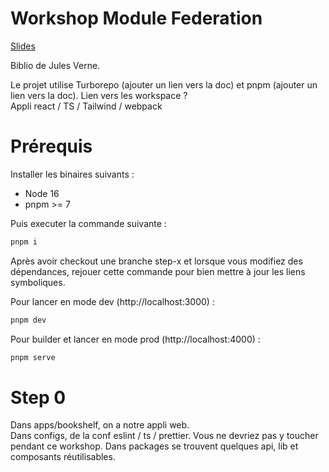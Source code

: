 # Workshop Module Federation

[Slides](https://docs.google.com/presentation/d/1KyICd4iQKsE5fCh82sbRvj-XYVa_aqh6sKtljDmNwFo/edit?usp=sharing)

Biblio de Jules Verne.

Le projet utilise Turborepo (ajouter un lien vers la doc) et pnpm (ajouter un lien vers la doc). Lien vers les workspace ?  
Appli react / TS / Tailwind / webpack

# Prérequis

Installer les binaires suivants :

- Node 16
- pnpm >= 7

Puis executer la commande suivante :

```bash
pnpm i
```

Après avoir checkout une branche step-x et lorsque vous modifiez des dépendances, rejouer cette commande pour bien mettre à jour les liens symboliques.

Pour lancer en mode dev (http://localhost:3000) :

```bash
pnpm dev
```

Pour builder et lancer en mode prod (http://localhost:4000) :

```bash
pnpm serve
```

# Step 0

Dans apps/bookshelf, on a notre appli web.  
Dans configs, de la conf eslint / ts / prettier. Vous ne devriez pas y toucher pendant ce workshop.
Dans packages se trouvent quelques api, lib et composants réutilisables.
